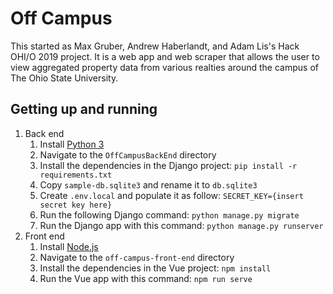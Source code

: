 # Off Campus

This started as Max Gruber, Andrew Haberlandt, and Adam Lis's Hack OHI/O 2019 project. It is a web app and web scraper that allows the user to view aggregated property data from various realties around the campus of The Ohio State University.

## Getting up and running

1. Back end
    1. Install [Python 3](https://www.python.org/downloads/)
    1. Navigate to the `OffCampusBackEnd` directory
    1. Install the dependencies in the Django project: `pip install -r requirements.txt`
    1. Copy `sample-db.sqlite3` and rename it to `db.sqlite3`
    1. Create `.env.local` and populate it as follow: `SECRET_KEY={insert secret key here}`
    1. Run the following Django command: `python manage.py migrate`
    1. Run the Django app with this command: `python manage.py runserver`
1. Front end
    1. Install [Node.js](https://nodejs.org/)
    1. Navigate to the `off-campus-front-end` directory
    1. Install the dependencies in the Vue project: `npm install`
    1. Run the Vue app with this command: `npm run serve`
